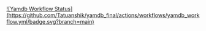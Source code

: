 [![Yamdb Workflow Status] (https://github.com/Tatuanshik/yamdb_final/actions/workflows/yamdb_workflow.yml/badge.svg?branch=main)](https://github.com/Tatuanshik/yamdb_final/actions/workflows/yamdb_workflow.yml)
